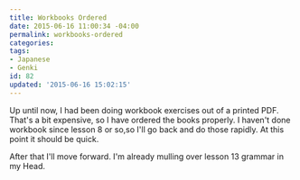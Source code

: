 ```yaml
---
title: Workbooks Ordered
date: 2015-06-16 11:00:34 -04:00
permalink: workbooks-ordered
categories:
tags:
- Japanese
- Genki
id: 82
updated: '2015-06-16 15:02:15'
---
```


Up until now, I had been doing workbook exercises out of a printed PDF.  That's a bit expensive, so I have ordered the books properly. I haven't done workbook since lesson 8 or so,so I'll go back and do those rapidly. At this point it should be quick.

After that I'll move forward. I'm already mulling over lesson 13 grammar in my Head.
